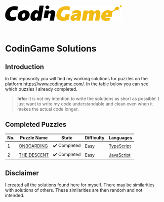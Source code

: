 ﻿[![CodinGame](/CodinGame.png)](https://www.codingame.com/ "CodinGame")

<br>

# CodinGame Solutions


## Introduction
In this reposority you will find my working solutions for puzzles on the platform https://www.codingame.com/. In the table below you can see which puzzles I already completed.

> **Info:** It is not my intention to write the solutions as short as possible! I just want to write my code understandable and clean even when it makes the actual code longer.

## Completed Puzzles
| No. | Puzzle Name                                                                                                                       | State                        | Difficulty | Languages                                                                                                                                                                                                                                                                                                                                                                                                  |
|-----|-----------------------------------------------------------------------------------------------------------------------------------|------------------------------|------------|------------------------------------------------------------------------------------------------------------------------------------------------------------------------------------------------------------------------------------------------------------------------------------------------------------------------------------------------------------------------------------------------------------|
| 1   | [ONBOARDING](https://www.codingame.com/training/easy/onboarding)                                                                        | :heavy_check_mark: Completed            | Easy     | [TypeScript](https://github.com/Nico-Dev-Fr/CodinGame/blob/main/Easy/OnBoarding/TypeScript.ts)                                                                                                                                                                                                                                                                                                                                                                                                           |
| 2   | [THE DESCENT](https://www.codingame.com/training/easy/the-descent)                                                                        | :heavy_check_mark: Completed            | Easy     | [JavaScript](https://github.com/Nico-Dev-Fr/CodinGame/blob/main/Easy/TheDescent/JavaScript.js)                                                                                                                                                                                                                                                                                                                                                                                                           |


## Disclaimer
I created all the solutions found here for myself. There may be similarities with solutions of others. These similarities are then random and not intended.